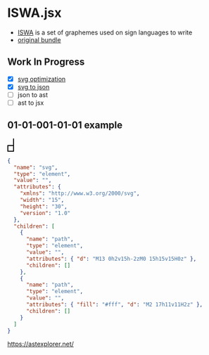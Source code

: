 # ISWA.jsx

- [ISWA](http://www.signwriting.org/archive/docs7/sw0636_SignWriting_Alphabet_Manual_2010.pdf)
  is a set of graphemes used on sign languages to write
- [original bundle](http://www.movementwriting.org/symbolbank/downloads/ISWA2010/ISWA2010_Symbols_SVG.zip)

## Work In Progress

- [x] [svg optimization](https://github.com/svg/svgo)
- [x] [svg to json](https://github.com/elrumordelaluz/svgson)
- [ ] json to ast
- [ ] ast to jsx

## 01-01-001-01-01 example

<svg xmlns="http://www.w3.org/2000/svg" width="15" height="30" version="1.0"><path d="M13 0h2v15h-2zM0 15h15v15H0z"/><path fill="#fff" d="M2 17h11v11H2z"/></svg>

```json
{
  "name": "svg",
  "type": "element",
  "value": "",
  "attributes": {
    "xmlns": "http://www.w3.org/2000/svg",
    "width": "15",
    "height": "30",
    "version": "1.0"
  },
  "children": [
    {
      "name": "path",
      "type": "element",
      "value": "",
      "attributes": { "d": "M13 0h2v15h-2zM0 15h15v15H0z" },
      "children": []
    },
    {
      "name": "path",
      "type": "element",
      "value": "",
      "attributes": { "fill": "#fff", "d": "M2 17h11v11H2z" },
      "children": []
    }
  ]
}
```

https://astexplorer.net/
